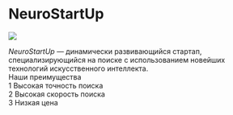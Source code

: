# NeuroStartUp
![](https://netology-code.github.io/git-homeworks/introduction/assets/logo.png)

*NeuroStartUp* — динамически развивающийся стартап, специализирующийся на поиске с использованием новейших технологий искусственного интеллекта.    
Наши преимущества  
1 Высокая точность поиска    
2 Высокая скорость поиска  
3 Низкая цена
